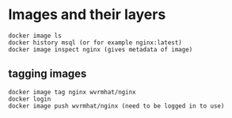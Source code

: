 # Images and their layers

```
docker image ls
docker history msql (or for example nginx:latest)
docker image inspect nginx (gives metadata of image)
```

## tagging images 

```
docker image tag nginx wvrmhat/nginx 
docker login 
docker image push wvrmhat/nginx (need to be logged in to use)
```